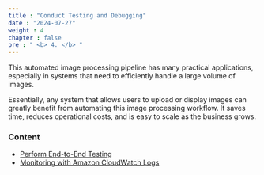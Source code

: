 ```yaml
---
title : "Conduct Testing and Debugging"
date : "2024-07-27" 
weight : 4 
chapter : false
pre : " <b> 4. </b> "
---
```

This automated image processing pipeline has many practical applications, especially in systems that need to efficiently handle a large volume of images.

Essentially, any system that allows users to upload or display images can greatly benefit from automating this image processing workflow. It saves time, reduces operational costs, and is easy to scale as the business grows.

### Content
- [Perform End-to-End Testing](4.1-testing)
- [Monitoring with Amazon CloudWatch Logs](4.2-debug)